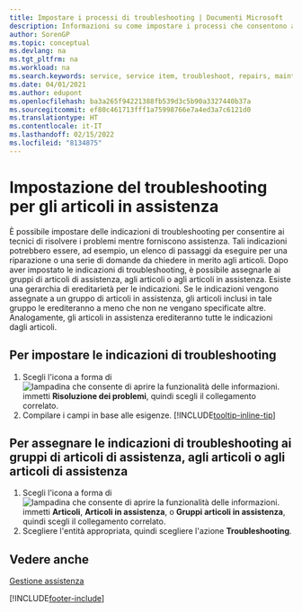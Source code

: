 ```yaml
---
title: Impostare i processi di troubleshooting | Documenti Microsoft
description: Informazioni su come impostare i processi che consentono ai rappresentanti dell'assistenza di identificare e risolvere i problemi con gli articoli in assistenza.
author: SorenGP
ms.topic: conceptual
ms.devlang: na
ms.tgt_pltfrm: na
ms.workload: na
ms.search.keywords: service, service item, troubleshoot, repairs, maintenance
ms.date: 04/01/2021
ms.author: edupont
ms.openlocfilehash: ba3a265f94221388fb539d3c5b90a3327440b37a
ms.sourcegitcommit: ef80c461713fff1a75998766e7a4ed3a7c6121d0
ms.translationtype: HT
ms.contentlocale: it-IT
ms.lasthandoff: 02/15/2022
ms.locfileid: "8134875"
---
```

# <a name="setting-up-troubleshooting-for-service-items"></a>Impostazione del troubleshooting per gli articoli in assistenza
È possibile impostare delle indicazioni di troubleshooting per consentire ai tecnici di risolvere i problemi mentre forniscono assistenza. Tali indicazioni potrebbero essere, ad esempio, un elenco di passaggi da eseguire per una riparazione o una serie di domande da chiedere in merito agli articoli. Dopo aver impostato le indicazioni di troubleshooting, è possibile assegnarle ai gruppi di articoli di assistenza, agli articoli o agli articoli in assistenza. Esiste una gerarchia di ereditarietà per le indicazioni. Se le indicazioni vengono assegnate a un gruppo di articoli in assistenza, gli articoli inclusi in tale gruppo le erediteranno a meno che non ne vengano specificate altre. Analogamente, gli articoli in assistenza erediteranno tutte le indicazioni dagli articoli.  

## <a name="to-set-up-troubleshooting-guidelines"></a>Per impostare le indicazioni di troubleshooting
1. Scegli l'icona a forma di ![lampadina che consente di aprire la funzionalità delle informazioni.](media/ui-search/search_small.png "Informazioni sull'operazione che si desidera eseguire") immetti **Risoluzione dei problemi**, quindi scegli il collegamento correlato.  
2. Compilare i campi in base alle esigenze. [!INCLUDE[tooltip-inline-tip](includes/tooltip-inline-tip_md.md)]  

## <a name="to-assign-troubleshooting-guidelines-to-items-service-items-or-service-item-groups"></a>Per assegnare le indicazioni di troubleshooting ai gruppi di articoli di assistenza, agli articoli o agli articoli di assistenza
1. Scegli l'icona a forma di ![lampadina che consente di aprire la funzionalità delle informazioni.](media/ui-search/search_small.png "Informazioni sull'operazione che si desidera eseguire") immetti **Articoli**, **Articoli in assistenza**, o **Gruppi articoli in assistenza**, quindi scegli il collegamento correlato.  
2. Scegliere l'entità appropriata, quindi scegliere l'azione **Troubleshooting**.  

## <a name="see-also"></a>Vedere anche
[Gestione assistenza](service-service.md)

[!INCLUDE[footer-include](includes/footer-banner.md)]